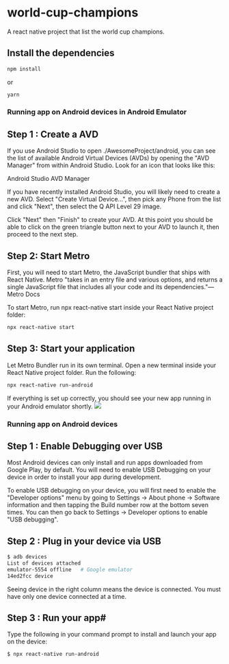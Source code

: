 # world-cup-champions
A react native project that list the world cup champions.


## Install the dependencies
```bash
npm install
```
or
```bash
yarn
```

### Running app on Android devices in Android Emulator
## Step 1 : Create a AVD
If you use Android Studio to open ./AwesomeProject/android, you can see the list of available Android Virtual Devices (AVDs) by opening the "AVD Manager" from within Android Studio. Look for an icon that looks like this:

Android Studio AVD Manager

If you have recently installed Android Studio, you will likely need to create a new AVD. Select "Create Virtual Device...", then pick any Phone from the list and click "Next", then select the Q API Level 29 image.

Click "Next" then "Finish" to create your AVD. At this point you should be able to click on the green triangle button next to your AVD to launch it, then proceed to the next step.

## Step 2: Start Metro
First, you will need to start Metro, the JavaScript bundler that ships with React Native. Metro "takes in an entry file and various options, and returns a single JavaScript file that includes all your code and its dependencies."—Metro Docs

To start Metro, run npx react-native start inside your React Native project folder:

```bash
npx react-native start
```
## Step 3: Start your application
Let Metro Bundler run in its own terminal. Open a new terminal inside your React Native project folder. Run the following:
```bash
npx react-native run-android
```
If everything is set up correctly, you should see your new app running in your Android emulator shortly.
<img src="https://reactnative.dev/assets/images/GettingStartedAndroidSuccessWindows-7ae949ba8187936ba342678c432d78f6.png" />

### Running app on Android devices
## Step 1 : Enable Debugging over USB
Most Android devices can only install and run apps downloaded from Google Play, by default. You will need to enable USB Debugging on your device in order to install your app during development.

To enable USB debugging on your device, you will first need to enable the "Developer options" menu by going to Settings → About phone → Software information and then tapping the Build number row at the bottom seven times. You can then go back to Settings → Developer options to enable "USB debugging".
## Step 2 : Plug in your device via USB

```bash
$ adb devices
List of devices attached
emulator-5554 offline   # Google emulator
14ed2fcc device
```
Seeing device in the right column means the device is connected. You must have only one device connected at a time.

## Step 3 : Run your app#

Type the following in your command prompt to install and launch your app on the device:
```bash
$ npx react-native run-android
```
